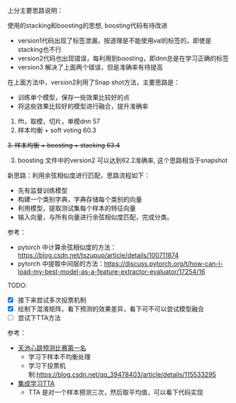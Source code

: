 上分主要思路说明：

使用的stacking和boosting的思想, boosting代码有待改进
- version1代码出现了标签泄漏，按道理是不能使用val的标签的，即使是stacking也不行
- version2代码也出现错误，每利用到boosting，即dnn总是在学习正确的标签
- version3 解决了上面两个错误，但是准确率有待提高

在上面方法中，version2利用了Snap shot方法，主要思路是：

- 训练单个模型，保存一些效果比较好的点
- 将这些效果比较好的模型进行融合，提升准确率

1. fft，取模，切片，单模dnn 57
2. 样本均衡 + soft voting 60.3

~~3. 样本均衡 + boosting + stacking 63.4~~

3. boosting 文件中的version2 可以达到62.2准确率, 这个思路相当于snapshot

新思路：利用余弦相似度进行匹配，思路流程如下：
- 先有监督训练模型
- 构建一个类别字典，字典存储每个类别的向量
- 利用模型，提取测试集每个样本的特征向量
- 输入向量，与所有向量进行余弦相似度匹配，完成分类。

参考：
- pytorch 中计算余弦相似度的方法：https://blog.csdn.net/tszupup/article/details/100711874
- pytorch 中提取中间层的方法：https://discuss.pytorch.org/t/how-can-l-load-my-best-model-as-a-feature-extractor-evaluator/17254/16

TODO:

- [x] 接下来尝试多次投票机制
- [x] 绘制下混淆矩阵，看下预测的效果差异，看下可不可以尝试模型融合
- [ ] 尝试下TTA方法

参考：

- [天池心跳预测比赛第一名](https://tianchi.aliyun.com/notebook-ai/detail?spm=5176.12586969.1002.3.3cf267f7aXHfU6&postId=231585)
  - 学习下样本不均衡处理
  - 学习下投票机制:https://blog.csdn.net/qq_39478403/article/details/115533295
- [集成学习TTA](https://tianchi.aliyun.com/notebook-ai/detail?spm=5176.12586969.1002.18.2ce823e6FF4FLX&postId=108656)
  - TTA 是对一个样本预测三次，然后取平均值，可以看下代码实现
